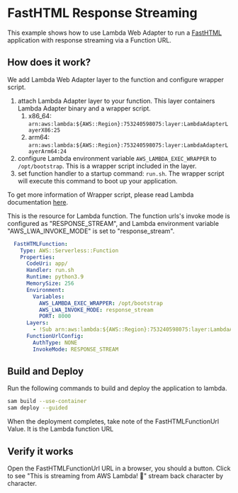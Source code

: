 # FastHTML Response Streaming

This example shows how to use Lambda Web Adapter to run a [FastHTML](https://fastht.ml/) application with response streaming via a Function URL.

## How does it work?

We add Lambda Web Adapter layer to the function and configure wrapper script.

1. attach Lambda Adapter layer to your function. This layer containers Lambda Adapter binary and a wrapper script.
    1. x86_64: `arn:aws:lambda:${AWS::Region}:753240598075:layer:LambdaAdapterLayerX86:25`
    2. arm64: `arn:aws:lambda:${AWS::Region}:753240598075:layer:LambdaAdapterLayerArm64:24`
2. configure Lambda environment variable `AWS_LAMBDA_EXEC_WRAPPER` to `/opt/bootstrap`. This is a wrapper script included in the layer.
3. set function handler to a startup command: `run.sh`. The wrapper script will execute this command to boot up your application.

To get more information of Wrapper script, please read Lambda documentation [here](https://docs.aws.amazon.com/lambda/latest/dg/runtimes-modify.html#runtime-wrapper).

This is the resource for Lambda function. The function urls's invoke mode is configured as "RESPONSE_STREAM", and Lambda environment variable "AWS_LWA_INVOKE_MODE" is set to "response_stream".

```yaml
  FastHTMLFunction:
    Type: AWS::Serverless::Function
    Properties:
      CodeUri: app/
      Handler: run.sh
      Runtime: python3.9
      MemorySize: 256
      Environment:
        Variables:
          AWS_LAMBDA_EXEC_WRAPPER: /opt/bootstrap
          AWS_LWA_INVOKE_MODE: response_stream
          PORT: 8000
      Layers:
        - !Sub arn:aws:lambda:${AWS::Region}:753240598075:layer:LambdaAdapterLayerX86:25
      FunctionUrlConfig:
        AuthType: NONE
        InvokeMode: RESPONSE_STREAM
```

## Build and Deploy

Run the following commands to build and deploy the application to lambda.

```bash
sam build --use-container
sam deploy --guided
```

When the deployment completes, take note of the FastHTMLFunctionUrl Value. It is the Lambda function URL

## Verify it works

Open the FastHTMLFunctionUrl URL in a browser, you should a button. Click to see "This is streaming from AWS Lambda! 🚀" stream back character by character.
